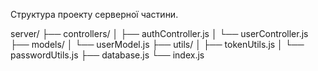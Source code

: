 Структура проекту серверної частини.

server/
├── controllers/
│   ├── authController.js
│   └── userController.js
├── models/
│   └── userModel.js
├── utils/
│   ├── tokenUtils.js
│   └── passwordUtils.js
├── database.js
└── index.js